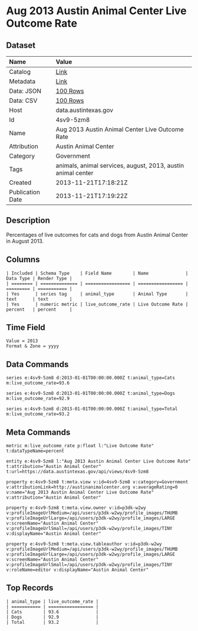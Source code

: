 # Aug 2013 Austin Animal Center Live Outcome Rate

## Dataset

| Name | Value |
| :--- | :---- |
| Catalog | [Link](https://catalog.data.gov/dataset/aug-2013-austin-animal-center-live-outcome-rate) |
| Metadata | [Link](https://data.austintexas.gov/api/views/4sv9-5zm8) |
| Data: JSON | [100 Rows](https://data.austintexas.gov/api/views/4sv9-5zm8/rows.json?max_rows=100) |
| Data: CSV | [100 Rows](https://data.austintexas.gov/api/views/4sv9-5zm8/rows.csv?max_rows=100) |
| Host | data.austintexas.gov |
| Id | 4sv9-5zm8 |
| Name | Aug 2013 Austin Animal Center Live Outcome Rate |
| Attribution | Austin Animal Center |
| Category | Government |
| Tags | animals, animal services, august, 2013, austin animal center |
| Created | 2013-11-21T17:18:21Z |
| Publication Date | 2013-11-21T17:19:22Z |

## Description

Percentages of live outcomes for cats and dogs from Austin Animal Center in August 2013.

## Columns

```ls
| Included | Schema Type    | Field Name        | Name              | Data Type | Render Type |
| ======== | ============== | ================= | ================= | ========= | =========== |
| Yes      | series tag     | animal_type       | Animal Type       | text      | text        |
| Yes      | numeric metric | live_outcome_rate | Live Outcome Rate | percent   | percent     |
```

## Time Field

```ls
Value = 2013
Format & Zone = yyyy
```

## Data Commands

```ls
series e:4sv9-5zm8 d:2013-01-01T00:00:00.000Z t:animal_type=Cats m:live_outcome_rate=93.6

series e:4sv9-5zm8 d:2013-01-01T00:00:00.000Z t:animal_type=Dogs m:live_outcome_rate=92.9

series e:4sv9-5zm8 d:2013-01-01T00:00:00.000Z t:animal_type=Total m:live_outcome_rate=93.2
```

## Meta Commands

```ls
metric m:live_outcome_rate p:float l:"Live Outcome Rate" t:dataTypeName=percent

entity e:4sv9-5zm8 l:"Aug 2013 Austin Animal Center Live Outcome Rate" t:attribution="Austin Animal Center" t:url=https://data.austintexas.gov/api/views/4sv9-5zm8

property e:4sv9-5zm8 t:meta.view v:id=4sv9-5zm8 v:category=Government v:attributionLink=http://austinanimalcenter.org v:averageRating=0 v:name="Aug 2013 Austin Animal Center Live Outcome Rate" v:attribution="Austin Animal Center"

property e:4sv9-5zm8 t:meta.view.owner v:id=p3dk-w2wy v:profileImageUrlMedium=/api/users/p3dk-w2wy/profile_images/THUMB v:profileImageUrlLarge=/api/users/p3dk-w2wy/profile_images/LARGE v:screenName="Austin Animal Center" v:profileImageUrlSmall=/api/users/p3dk-w2wy/profile_images/TINY v:displayName="Austin Animal Center"

property e:4sv9-5zm8 t:meta.view.tableauthor v:id=p3dk-w2wy v:profileImageUrlMedium=/api/users/p3dk-w2wy/profile_images/THUMB v:profileImageUrlLarge=/api/users/p3dk-w2wy/profile_images/LARGE v:screenName="Austin Animal Center" v:profileImageUrlSmall=/api/users/p3dk-w2wy/profile_images/TINY v:roleName=editor v:displayName="Austin Animal Center"
```

## Top Records

```ls
| animal_type | live_outcome_rate | 
| =========== | ================= | 
| Cats        | 93.6              | 
| Dogs        | 92.9              | 
| Total       | 93.2              | 
```